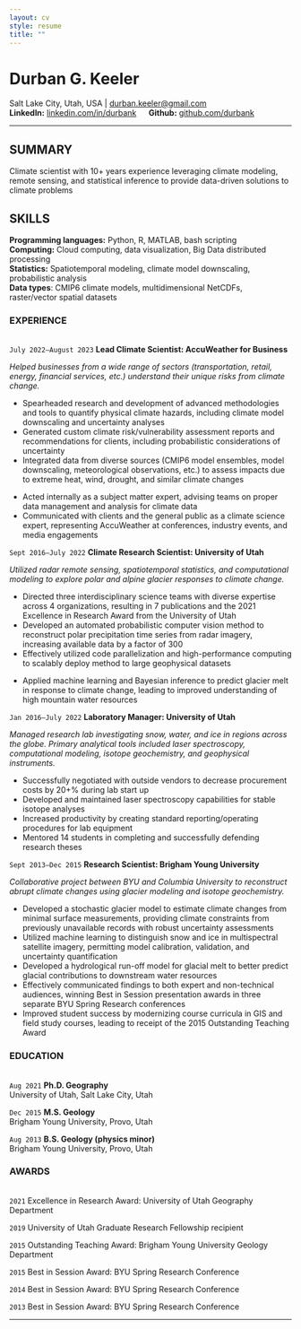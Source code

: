 ```yaml
---
layout: cv
style: resume
title: ""
---
```


# Durban G. Keeler

Salt Lake City, Utah, USA \| durban.keeler@gmail.com \
**LinkedIn:** [linkedin.com/in/durbank](https://linkedin.com/in/durbank) &emsp; **Github:** [github.com/durbank](https://github.com/durbank)
<!-- [Email](durban.keeler@gmail.com) \| [Website](https://DrDurban.me) \| [GitHub](https://github.com/durbank) \| [LinkedIn](www.linkedin.com/in/durbank) -->

---

## SUMMARY

Climate scientist with 10+ years experience leveraging climate modeling, remote sensing, and statistical inference to provide data-driven solutions to climate problems

## SKILLS

**Programming languages:** Python, R, MATLAB, bash scripting \
**Computing:** Cloud computing, data visualization, Big Data distributed processing \
**Statistics:** Spatiotemporal modeling, climate model downscaling, probabilistic analysis \
**Data types**: CMIP6 climate models, multidimensional NetCDFs, raster/vector spatial datasets

### EXPERIENCE

\
`July 2022–August 2023`
**Lead Climate Scientist: AccuWeather for Business**

*Helped businesses from a wide range of sectors (transportation, retail, energy, financial services, etc.) understand their unique risks from climate change.*

- Spearheaded research and development of advanced methodologies and tools to quantify physical climate hazards, including climate model downscaling and uncertainty analyses
- Generated custom climate risk/vulnerability assessment reports and recommendations for clients, including probabilistic considerations of uncertainty
- Integrated data from diverse sources (CMIP6 model ensembles, model downscaling, meteorological observations, etc.) to assess impacts due to extreme heat, wind, drought, and similar climate changes
<!-- - Collaborated with cross-functional teams to obtain, analyze, and interpret climate data and integrate climate science into AccuWeather's suite of products and services -->
- Acted internally as a subject matter expert, advising teams on proper data management and analysis for climate data
- Communicated with clients and the general public as a climate science expert, representing AccuWeather at conferences, industry events, and media engagements

`Sept 2016–July 2022`
**Climate Research Scientist: University of Utah**

*Utilized radar remote sensing, spatiotemporal statistics, and computational modeling to explore polar and alpine glacier responses to climate change.*

- Directed three interdisciplinary science teams with diverse expertise across 4 organizations, resulting in 7 publications and the 2021 Excellence in Research Award from the University of Utah
- Developed an automated probabilistic computer vision method to reconstruct polar precipitation time series from radar imagery, increasing available data by a factor of 300
- Effectively utilized code parallelization and high-performance computing to scalably deploy method to large geophysical datasets
<!-- - Implemented a hierarchical Bayesian modeling framework for snow density modeling, providing robust uncertainty quantification of unknown environmental factors -->
- Applied machine learning and Bayesian inference to predict glacier melt in response to climate change, leading to improved understanding of high mountain water resources

`Jan 2016–July 2022`
**Laboratory Manager: University of Utah**

*Managed research lab investigating snow, water, and ice in regions across the globe.
Primary analytical tools included laser spectroscopy, computational modeling, isotope geochemistry, and geophysical instruments.*

- Successfully negotiated with outside vendors to decrease procurement costs by 20+% during lab start up
- Developed and maintained laser spectroscopy capabilities for stable isotope analyses
- Increased productivity by creating standard reporting/operating procedures for lab equipment
- Mentored 14 students in completing and successfully defending research theses

`Sept 2013–Dec 2015`
**Research Scientist: Brigham Young University**

*Collaborative project between BYU and Columbia University to reconstruct abrupt climate changes using glacier modeling and isotope geochemistry.*

- Developed a stochastic glacier model to estimate climate changes from minimal surface measurements, providing climate constraints from previously unavailable records with robust uncertainty assessments
- Utilized machine learning to distinguish snow and ice in multispectral satellite imagery, permitting model calibration, validation, and uncertainty quantification
- Developed a hydrological run-off model for glacial melt to better predict glacial contributions to downstream water resources
- Effectively communicated findings to both expert and non-technical audiences, winning Best in Session presentation awards in three separate BYU Spring Research conferences
- Improved student success by modernizing course curricula in GIS and field study courses, leading to receipt of the 2015 Outstanding Teaching Award

<!-- `May 2012–Aug 2012`
**Geology intern: Forest Oil Corporation**

*Quantified correlations between well success and various 3D seismic attributes in the Permian Basin to help identify future well sites and constrain risk assessments.*

- Increased team's potential for well success rates through data-driven analysis
- Identified and solved issues with minimal oversight
- Quickly developed new skills as needed (e.g. IHS Kingdom seismic software suite)
- Summarized technical results to managers in concise and informative reports -->

### EDUCATION

\
`Aug 2021`
**Ph.D. Geography**\
University of Utah, Salt Lake City, Utah

`Dec 2015`
**M.S. Geology**\
Brigham Young University, Provo, Utah

`Aug 2013`
**B.S. Geology (physics minor)**\
Brigham Young University, Provo, Utah

<!-- ### Select Presentations and Publications

\
**Keeler, D.G.** *Polar snow water-equivalent from radar and density modeling*. (invited talk) California Institute of Technology, Climate Modeling Alliance: Pasadena, California, July 2021.

**Keeler, D.G.** Rupper, S. Brewer, S., Forster, R.R. _Bayesian inference of glacio-climate impacts on mass balance in High Moutain Asia_. AGU 2021 Fall Meeting

**Keeler, D.G.**, Rupper, S., Forster, R.R. (2021) Repeatability of Polar Snow Accumulation Time Series from Interannual Repeat Radar Echograms. _IEEE Geoscience and Remote Sensing Letters_ vol. 19, pp. 1–5. doi: [10.1109/LGRS.2021.3126287](https://ieeexplore.ieee.org/document/9617562)

**Keeler, D. G.**, Rupper, S. B., Forster, R., & Miège, C. (2020). A Probabilistic Automated Isochrone Picking Routine to Derive Annual Surface Mass Balance From Radar Echograms. _IEEE Transactions on Geoscience and Remote Sensing_, 58(12), 8598–8611. [https://doi.org/10.1109/TGRS.2020.2989102](https://doi.org/10.1109/TGRS.2020.2989102)

**Keeler, D.G.**, Rupper, S., White, P.A., Miège, C., Forster, R.R. _Integrated Trends in Annual Accumulation Across West Antarctica from Operation IceBridge Snow Radar_. AGU 2019 Fall Meeting -->

### AWARDS

\
`2021`
Excellence in Research Award: University of Utah Geography Department

`2019`
University of Utah Graduate Research Fellowship recipient

`2015`
Outstanding Teaching Award: Brigham Young University Geology Department

`2015`
Best in Session Award: BYU Spring Research Conference

`2014`
Best in Session Award: BYU Spring Research Conference

`2013`
Best in Session Award: BYU Spring Research Conference

<!-- `2012`
BYU ORCA Grant Recipient -->

<!-- `2006`
ConocoPhillips Scholarship recipient

`2004`
VFW Voice of Democracy Scholarship recipient -->

---

<!-- Updated: July 2023 -->